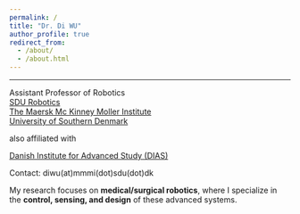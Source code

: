 ```yaml
---
permalink: /
title: "Dr. Di WU"
author_profile: true
redirect_from: 
  - /about/
  - /about.html
---
```

---
Assistant Professor of Robotics   
[SDU Robotics](https://www.sdu.dk/en/forskning/sdurobotics)  
[The Maersk Mc Kinney Moller Institute](https://www.sdu.dk/da/om-sdu/institutter-centre/mmmi_maersk_mckinney_moeller)  
[University of Southern Denmark](https://www.sdu.dk/en)  

also affiliated with

[Danish Institute for Advanced Study (DIAS)](https://www.sdu.dk/en/forskning/dias)

Contact: diwu(at)mmmi(dot)sdu(dot)dk

My research focuses on **medical/surgical robotics**, where I specialize in the **control, sensing, and design** of these advanced systems.
